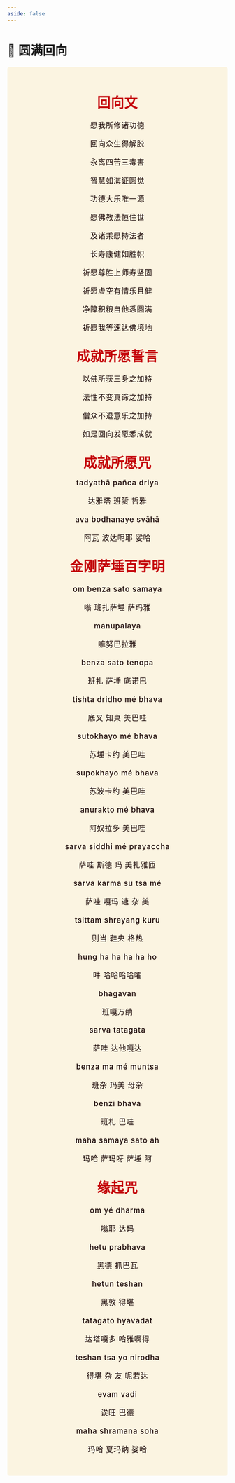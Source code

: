 ```yaml
---
aside: false
---
```


# 💫 圆满回向

<!-- <p align="center"><img style="display: block; width: 100%; margin: 0 auto;" src="./img/----.png" alt="no image found"></p> -->

<style>
.vp-doc p {
    margin: 5px 0;
}

.mantra-box {
  margin: 2px 0 !important;
  text-align: center;
  background-color: #FBF4E1;
  padding: 10px;
  border-radius: 5px;
  font-size: 1.2em;
  line-height: 1.5;
  font-weight: 500;
  color: #140000;
  /* font-family: KaiTi, "楷体", "楷体_GB2312", STKaiti, "华文楷体", serif; */
  letter-spacing: 0.06em;
  padding: 1.8em;

  /* white-space: nowrap;
  overflow-x: auto; */
}

.mantra-title {
 text-align: center;
 font-size: 1.8em;
 font-weight: 1000;
 color: #C40007;
 margin-top: 30px;
 margin-bottom: 10px;
}

.mantra-space {
 height: 0.8em;
}

.mantra-times {
 color: #513027;
 font-size: 0.8em;
 margin-top: -0.8em;
 margin-bottom: 0.8em;
}

.mantra-important {
 color: #6F2AA9;
}
</style>



<div class="mantra-box">

<div class="mantra-title">
回向文
</div>

愿我所修诸功德

回向众生得解脱

永离四苦三毒害

智慧如海证圆觉

功德大乐唯一源

愿佛教法恒住世

及诸乘愿持法者

长寿康健如胜帜

祈愿尊胜上师寿坚固

祈愿虚空有情乐且健

净障积粮自他悉圆满

祈愿我等速达佛境地


<div class="mantra-title">
成就所愿誓言
</div>

以佛所获三身之加持 

法性不变真谛之加持 

僧众不退意乐之加持 

如是回向发愿悉成就


<div class="mantra-title">
成就所愿咒
</div>
tadyathā pañca driya 

达雅塔 班赞 哲雅  

ava bodhanaye svāhā

阿瓦 波达呢耶 娑哈


<div class="mantra-title">
金刚萨埵百字明
</div>

om benza sato samaya

嗡 班扎萨埵 萨玛雅

manupalaya

嘛努巴拉雅

benza sato tenopa 

班扎 萨埵 底诺巴

tishta dridho mé bhava

底叉 知桌 美巴哇

sutokhayo mé bhava

苏埵卡约 美巴哇

supokhayo mé bhava

苏波卡约 美巴哇

anurakto mé bhava

阿奴拉多 美巴哇

sarva siddhi mé prayaccha

萨哇 斯德 玛 美扎雅匝

sarva karma su tsa mé

萨哇 嘎玛 速 杂 美

tsittam shreyang kuru 

则当 鞋央 格热

hung ha ha ha ha ho

吽 哈哈哈哈嚯

bhagavan

班嘎万纳

sarva tatagata

萨哇 达他嘎达

benza ma mé muntsa

班杂 玛美 母杂

benzi bhava

班札 巴哇 

maha samaya sato ah

玛哈 萨玛呀 萨埵 阿

<div class="mantra-title">
缘起咒
</div>

om yé dharma       

嗡耶 达玛

hetu prabhava

黑德 抓巴瓦

hetun teshan

黑敦 得堪 

tatagato hyavadat

达塔嘎多 哈雅啊得

teshan tsa yo nirodha

得堪 杂 友 呢若达

evam vadi 

诶旺 巴德 

maha shramana soha

玛哈 夏玛纳 娑哈
</div>


